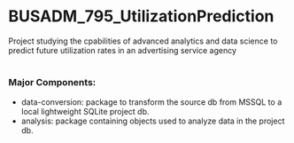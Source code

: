 # BUSADM_795_UtilizationPrediction
Project studying the cpabilities of advanced analytics and data science to predict future utilization rates in an 
advertising service agency
#
<h3>Major Components:</h3>

<ul>
<li>data-conversion: package to transform the source db from MSSQL to a local lightweight SQLite project db.</li>
<li>analysis: package containing objects used to analyze data in the project db.</li>
</ul>